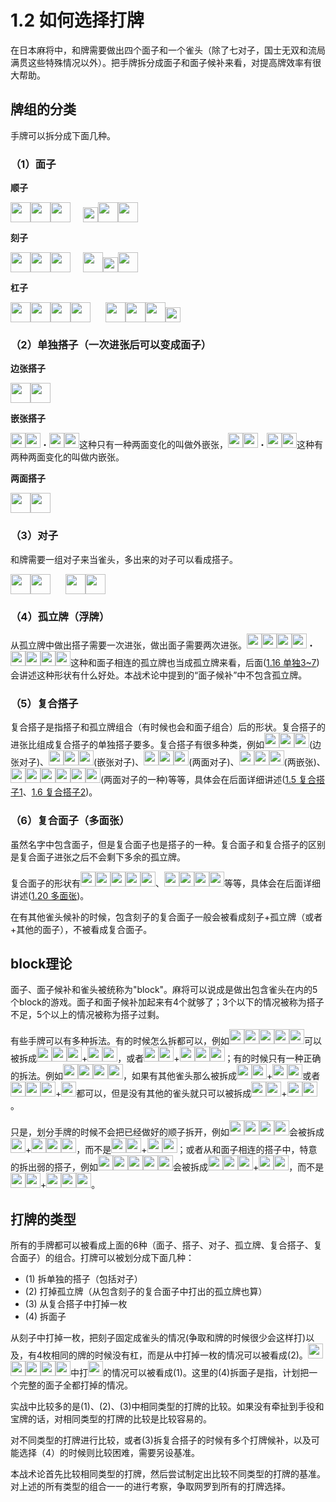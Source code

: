 
# 1.2 如何选择打牌

在日本麻将中，和牌需要做出四个面子和一个雀头（除了七对子，国士无双和流局满贯这些特殊情况以外）。把手牌拆分成面子和面子候补来看，对提高牌效率有很大帮助。

## 牌组的分类

手牌可以拆分成下面几种。

### （1）面子

**顺子**

<img src='https://raw.githubusercontent.com/matsumatsu233/mahjong-pai-converter/master/sources/mj-tactics/1m.gif' height='32px'><img src='https://raw.githubusercontent.com/matsumatsu233/mahjong-pai-converter/master/sources/mj-tactics/2m.gif' height='32px'><img src='https://raw.githubusercontent.com/matsumatsu233/mahjong-pai-converter/master/sources/mj-tactics/3m.gif' height='32px'><span style="margin-right:20px"></span><img src='https://raw.githubusercontent.com/matsumatsu233/mahjong-pai-converter/master/sources/mj-tactics/l3m.gif' height='24px'><img src='https://raw.githubusercontent.com/matsumatsu233/mahjong-pai-converter/master/sources/mj-tactics/4m.gif' height='32px'><img src='https://raw.githubusercontent.com/matsumatsu233/mahjong-pai-converter/master/sources/mj-tactics/5m.gif' height='32px'>

**刻子**

<img src='https://raw.githubusercontent.com/matsumatsu233/mahjong-pai-converter/master/sources/mj-tactics/8p.gif' height='32px'><img src='https://raw.githubusercontent.com/matsumatsu233/mahjong-pai-converter/master/sources/mj-tactics/8p.gif' height='32px'><img src='https://raw.githubusercontent.com/matsumatsu233/mahjong-pai-converter/master/sources/mj-tactics/8p.gif' height='32px'><span style="margin-right:20px"></span><img src='https://raw.githubusercontent.com/matsumatsu233/mahjong-pai-converter/master/sources/mj-tactics/5z.gif' height='32px'><img src='https://raw.githubusercontent.com/matsumatsu233/mahjong-pai-converter/master/sources/mj-tactics/r5z.gif' height='24px'><img src='https://raw.githubusercontent.com/matsumatsu233/mahjong-pai-converter/master/sources/mj-tactics/5z.gif' height='32px'>

**杠子**

<img src='https://raw.githubusercontent.com/matsumatsu233/mahjong-pai-converter/master/sources/mj-tactics/ura.gif' height='32px'><img src='https://raw.githubusercontent.com/matsumatsu233/mahjong-pai-converter/master/sources/mj-tactics/2s.gif' height='32px'><img src='https://raw.githubusercontent.com/matsumatsu233/mahjong-pai-converter/master/sources/mj-tactics/2s.gif' height='32px'><img src='https://raw.githubusercontent.com/matsumatsu233/mahjong-pai-converter/master/sources/mj-tactics/ura.gif' height='32px'><span style='margin-right:24px'></span><img src='https://raw.githubusercontent.com/matsumatsu233/mahjong-pai-converter/master/sources/mj-tactics/3z.gif' height='32px'><img src='https://raw.githubusercontent.com/matsumatsu233/mahjong-pai-converter/master/sources/mj-tactics/3z.gif' height='32px'><img src='https://raw.githubusercontent.com/matsumatsu233/mahjong-pai-converter/master/sources/mj-tactics/3z.gif' height='32px'><img src='https://raw.githubusercontent.com/matsumatsu233/mahjong-pai-converter/master/sources/mj-tactics/l3z.gif' height='24px'>

### （2）单独搭子（一次进张后可以变成面子）
**边张搭子**

<img src='https://raw.githubusercontent.com/matsumatsu233/mahjong-pai-converter/master/sources/mj-tactics/1m.gif' height='32px'><img src='https://raw.githubusercontent.com/matsumatsu233/mahjong-pai-converter/master/sources/mj-tactics/2m.gif' height='32px'>

**嵌张搭子**

<img src='https://raw.githubusercontent.com/matsumatsu233/mahjong-pai-converter/master/sources/mj-tactics/1p.gif' height='24px'><img src='https://raw.githubusercontent.com/matsumatsu233/mahjong-pai-converter/master/sources/mj-tactics/3p.gif' height='24px'>・<img src='https://raw.githubusercontent.com/matsumatsu233/mahjong-pai-converter/master/sources/mj-tactics/2p.gif' height='24px'><img src='https://raw.githubusercontent.com/matsumatsu233/mahjong-pai-converter/master/sources/mj-tactics/4p.gif' height='24px'>这种只有一种两面变化的叫做外嵌张，<img src='https://raw.githubusercontent.com/matsumatsu233/mahjong-pai-converter/master/sources/mj-tactics/3p.gif' height='24px'><img src='https://raw.githubusercontent.com/matsumatsu233/mahjong-pai-converter/master/sources/mj-tactics/5p.gif' height='24px'>・<img src='https://raw.githubusercontent.com/matsumatsu233/mahjong-pai-converter/master/sources/mj-tactics/4p.gif' height='24px'><img src='https://raw.githubusercontent.com/matsumatsu233/mahjong-pai-converter/master/sources/mj-tactics/6p.gif' height='24px'>这种有两种两面变化的叫做内嵌张。

**两面搭子**

<img src='https://raw.githubusercontent.com/matsumatsu233/mahjong-pai-converter/master/sources/mj-tactics/2s.gif' height='32px'><img src='https://raw.githubusercontent.com/matsumatsu233/mahjong-pai-converter/master/sources/mj-tactics/3s.gif' height='32px'>

### （3）对子
和牌需要一组对子来当雀头，多出来的对子可以看成搭子。

<img src='https://raw.githubusercontent.com/matsumatsu233/mahjong-pai-converter/master/sources/mj-tactics/4m.gif' height='32px'><img src='https://raw.githubusercontent.com/matsumatsu233/mahjong-pai-converter/master/sources/mj-tactics/4m.gif' height='32px'><span style='margin-right:24px'></span><img src='https://raw.githubusercontent.com/matsumatsu233/mahjong-pai-converter/master/sources/mj-tactics/1z.gif' height='32px'><img src='https://raw.githubusercontent.com/matsumatsu233/mahjong-pai-converter/master/sources/mj-tactics/1z.gif' height='32px'>

### （4）孤立牌（浮牌）
从孤立牌中做出搭子需要一次进张，做出面子需要两次进张。<img src='https://raw.githubusercontent.com/matsumatsu233/mahjong-pai-converter/master/sources/mj-tactics/2m.gif' height='24px'><img src='https://raw.githubusercontent.com/matsumatsu233/mahjong-pai-converter/master/sources/mj-tactics/3m.gif' height='24px'><img src='https://raw.githubusercontent.com/matsumatsu233/mahjong-pai-converter/master/sources/mj-tactics/4m.gif' height='24px'><img src='https://raw.githubusercontent.com/matsumatsu233/mahjong-pai-converter/master/sources/mj-tactics/5m.gif' height='24px'>・<img src='https://raw.githubusercontent.com/matsumatsu233/mahjong-pai-converter/master/sources/mj-tactics/3m.gif' height='24px'><img src='https://raw.githubusercontent.com/matsumatsu233/mahjong-pai-converter/master/sources/mj-tactics/4m.gif' height='24px'><img src='https://raw.githubusercontent.com/matsumatsu233/mahjong-pai-converter/master/sources/mj-tactics/5m.gif' height='24px'><img src='https://raw.githubusercontent.com/matsumatsu233/mahjong-pai-converter/master/sources/mj-tactics/6m.gif' height='24px'>这种和面子相连的孤立牌也当成孤立牌来看，后面([1.16 单独3~7](/1.16%20单独3~7.html))会讲述这种形状有什么好处。本战术论中提到的“面子候补”中不包含孤立牌。

### （5）复合搭子
复合搭子是指搭子和孤立牌组合（有时候也会和面子组合）后的形状。复合搭子的进张比组成复合搭子的单独搭子要多。复合搭子有很多种类，例如<img src='https://raw.githubusercontent.com/matsumatsu233/mahjong-pai-converter/master/sources/mj-tactics/1m.gif' height='24px'><img src='https://raw.githubusercontent.com/matsumatsu233/mahjong-pai-converter/master/sources/mj-tactics/1m.gif' height='24px'><img src='https://raw.githubusercontent.com/matsumatsu233/mahjong-pai-converter/master/sources/mj-tactics/2m.gif' height='24px'>(边张对子)、<img src='https://raw.githubusercontent.com/matsumatsu233/mahjong-pai-converter/master/sources/mj-tactics/1m.gif' height='24px'><img src='https://raw.githubusercontent.com/matsumatsu233/mahjong-pai-converter/master/sources/mj-tactics/3m.gif' height='24px'><img src='https://raw.githubusercontent.com/matsumatsu233/mahjong-pai-converter/master/sources/mj-tactics/3m.gif' height='24px'>(嵌张对子)、<img src='https://raw.githubusercontent.com/matsumatsu233/mahjong-pai-converter/master/sources/mj-tactics/3m.gif' height='24px'><img src='https://raw.githubusercontent.com/matsumatsu233/mahjong-pai-converter/master/sources/mj-tactics/3m.gif' height='24px'><img src='https://raw.githubusercontent.com/matsumatsu233/mahjong-pai-converter/master/sources/mj-tactics/4m.gif' height='24px'>(两面对子)、<img src='https://raw.githubusercontent.com/matsumatsu233/mahjong-pai-converter/master/sources/mj-tactics/3m.gif' height='24px'><img src='https://raw.githubusercontent.com/matsumatsu233/mahjong-pai-converter/master/sources/mj-tactics/5m.gif' height='24px'><img src='https://raw.githubusercontent.com/matsumatsu233/mahjong-pai-converter/master/sources/mj-tactics/7m.gif' height='24px'>(两嵌张)、<img src='https://raw.githubusercontent.com/matsumatsu233/mahjong-pai-converter/master/sources/mj-tactics/3m.gif' height='24px'><img src='https://raw.githubusercontent.com/matsumatsu233/mahjong-pai-converter/master/sources/mj-tactics/3m.gif' height='24px'><img src='https://raw.githubusercontent.com/matsumatsu233/mahjong-pai-converter/master/sources/mj-tactics/3m.gif' height='24px'><img src='https://raw.githubusercontent.com/matsumatsu233/mahjong-pai-converter/master/sources/mj-tactics/4m.gif' height='24px'><img src='https://raw.githubusercontent.com/matsumatsu233/mahjong-pai-converter/master/sources/mj-tactics/4m.gif' height='24px'><img src='https://raw.githubusercontent.com/matsumatsu233/mahjong-pai-converter/master/sources/mj-tactics/5m.gif' height='24px'>(两面对子的一种)等等，具体会在后面详细讲述([1.5 复合搭子1](/1.05%20复合搭子1.html)、[1.6 复合搭子2](/1.06%20复合搭子2.html))。

### （6）复合面子（多面张）
虽然名字中包含面子，但是复合面子也是搭子的一种。复合面子和复合搭子的区别是复合面子进张之后不会剩下多余的孤立牌。

复合面子的形状有<img src='https://raw.githubusercontent.com/matsumatsu233/mahjong-pai-converter/master/sources/mj-tactics/3p.gif' height='24px'><img src='https://raw.githubusercontent.com/matsumatsu233/mahjong-pai-converter/master/sources/mj-tactics/4p.gif' height='24px'><img src='https://raw.githubusercontent.com/matsumatsu233/mahjong-pai-converter/master/sources/mj-tactics/5p.gif' height='24px'><img src='https://raw.githubusercontent.com/matsumatsu233/mahjong-pai-converter/master/sources/mj-tactics/6p.gif' height='24px'><img src='https://raw.githubusercontent.com/matsumatsu233/mahjong-pai-converter/master/sources/mj-tactics/7p.gif' height='24px'>、<img src='https://raw.githubusercontent.com/matsumatsu233/mahjong-pai-converter/master/sources/mj-tactics/3p.gif' height='24px'><img src='https://raw.githubusercontent.com/matsumatsu233/mahjong-pai-converter/master/sources/mj-tactics/3p.gif' height='24px'><img src='https://raw.githubusercontent.com/matsumatsu233/mahjong-pai-converter/master/sources/mj-tactics/3p.gif' height='24px'><img src='https://raw.githubusercontent.com/matsumatsu233/mahjong-pai-converter/master/sources/mj-tactics/4p.gif' height='24px'>等等，具体会在后面详细讲述([1.20 多面张](/1.20%20多面张.html))。

在有其他雀头候补的时候，包含刻子的复合面子一般会被看成刻子+孤立牌（或者+其他的面子），不被看成复合面子。

## block理论
面子、面子候补和雀头被统称为"block"。麻将可以说成是做出包含雀头在内的5个block的游戏。面子和面子候补加起来有4个就够了；3个以下的情况被称为搭子不足，5个以上的情况被称为搭子过剩。

有些手牌可以有多种拆法。有的时候怎么拆都可以，例如<img src='https://raw.githubusercontent.com/matsumatsu233/mahjong-pai-converter/master/sources/mj-tactics/1m.gif' height='24px'><img src='https://raw.githubusercontent.com/matsumatsu233/mahjong-pai-converter/master/sources/mj-tactics/3m.gif' height='24px'><img src='https://raw.githubusercontent.com/matsumatsu233/mahjong-pai-converter/master/sources/mj-tactics/5m.gif' height='24px'><img src='https://raw.githubusercontent.com/matsumatsu233/mahjong-pai-converter/master/sources/mj-tactics/7m.gif' height='24px'><img src='https://raw.githubusercontent.com/matsumatsu233/mahjong-pai-converter/master/sources/mj-tactics/9m.gif' height='24px'>可以被拆成<img src='https://raw.githubusercontent.com/matsumatsu233/mahjong-pai-converter/master/sources/mj-tactics/1m.gif' height='24px'><img src='https://raw.githubusercontent.com/matsumatsu233/mahjong-pai-converter/master/sources/mj-tactics/3m.gif' height='24px'><img src='https://raw.githubusercontent.com/matsumatsu233/mahjong-pai-converter/master/sources/mj-tactics/5m.gif' height='24px'>+<img src='https://raw.githubusercontent.com/matsumatsu233/mahjong-pai-converter/master/sources/mj-tactics/7m.gif' height='24px'><img src='https://raw.githubusercontent.com/matsumatsu233/mahjong-pai-converter/master/sources/mj-tactics/9m.gif' height='24px'>，或者<img src='https://raw.githubusercontent.com/matsumatsu233/mahjong-pai-converter/master/sources/mj-tactics/1m.gif' height='24px'><img src='https://raw.githubusercontent.com/matsumatsu233/mahjong-pai-converter/master/sources/mj-tactics/3m.gif' height='24px'>+<img src='https://raw.githubusercontent.com/matsumatsu233/mahjong-pai-converter/master/sources/mj-tactics/5m.gif' height='24px'><img src='https://raw.githubusercontent.com/matsumatsu233/mahjong-pai-converter/master/sources/mj-tactics/7m.gif' height='24px'><img src='https://raw.githubusercontent.com/matsumatsu233/mahjong-pai-converter/master/sources/mj-tactics/9m.gif' height='24px'>；有的时候只有一种正确的拆法。例如<img src='https://raw.githubusercontent.com/matsumatsu233/mahjong-pai-converter/master/sources/mj-tactics/3p.gif' height='24px'><img src='https://raw.githubusercontent.com/matsumatsu233/mahjong-pai-converter/master/sources/mj-tactics/3p.gif' height='24px'><img src='https://raw.githubusercontent.com/matsumatsu233/mahjong-pai-converter/master/sources/mj-tactics/5p.gif' height='24px'><img src='https://raw.githubusercontent.com/matsumatsu233/mahjong-pai-converter/master/sources/mj-tactics/7p.gif' height='24px'>，如果有其他雀头那么被拆成<img src='https://raw.githubusercontent.com/matsumatsu233/mahjong-pai-converter/master/sources/mj-tactics/3p.gif' height='24px'><img src='https://raw.githubusercontent.com/matsumatsu233/mahjong-pai-converter/master/sources/mj-tactics/3p.gif' height='24px'>+<img src='https://raw.githubusercontent.com/matsumatsu233/mahjong-pai-converter/master/sources/mj-tactics/5p.gif' height='24px'><img src='https://raw.githubusercontent.com/matsumatsu233/mahjong-pai-converter/master/sources/mj-tactics/7p.gif' height='24px'>或者<img src='https://raw.githubusercontent.com/matsumatsu233/mahjong-pai-converter/master/sources/mj-tactics/3p.gif' height='24px'><img src='https://raw.githubusercontent.com/matsumatsu233/mahjong-pai-converter/master/sources/mj-tactics/3p.gif' height='24px'><img src='https://raw.githubusercontent.com/matsumatsu233/mahjong-pai-converter/master/sources/mj-tactics/5p.gif' height='24px'>+<img src='https://raw.githubusercontent.com/matsumatsu233/mahjong-pai-converter/master/sources/mj-tactics/7p.gif' height='24px'>都可以，但是没有其他的雀头就只可以被拆成<img src='https://raw.githubusercontent.com/matsumatsu233/mahjong-pai-converter/master/sources/mj-tactics/3p.gif' height='24px'><img src='https://raw.githubusercontent.com/matsumatsu233/mahjong-pai-converter/master/sources/mj-tactics/3p.gif' height='24px'>+<img src='https://raw.githubusercontent.com/matsumatsu233/mahjong-pai-converter/master/sources/mj-tactics/5p.gif' height='24px'><img src='https://raw.githubusercontent.com/matsumatsu233/mahjong-pai-converter/master/sources/mj-tactics/7p.gif' height='24px'>。

只是，划分手牌的时候不会把已经做好的顺子拆开，例如<img src='https://raw.githubusercontent.com/matsumatsu233/mahjong-pai-converter/master/sources/mj-tactics/2s.gif' height='24px'><img src='https://raw.githubusercontent.com/matsumatsu233/mahjong-pai-converter/master/sources/mj-tactics/4s.gif' height='24px'><img src='https://raw.githubusercontent.com/matsumatsu233/mahjong-pai-converter/master/sources/mj-tactics/5s.gif' height='24px'><img src='https://raw.githubusercontent.com/matsumatsu233/mahjong-pai-converter/master/sources/mj-tactics/6s.gif' height='24px'>会被拆成<img src='https://raw.githubusercontent.com/matsumatsu233/mahjong-pai-converter/master/sources/mj-tactics/2s.gif' height='24px'>+<img src='https://raw.githubusercontent.com/matsumatsu233/mahjong-pai-converter/master/sources/mj-tactics/4s.gif' height='24px'><img src='https://raw.githubusercontent.com/matsumatsu233/mahjong-pai-converter/master/sources/mj-tactics/5s.gif' height='24px'><img src='https://raw.githubusercontent.com/matsumatsu233/mahjong-pai-converter/master/sources/mj-tactics/6s.gif' height='24px'>，而不是<img src='https://raw.githubusercontent.com/matsumatsu233/mahjong-pai-converter/master/sources/mj-tactics/2s.gif' height='24px'><img src='https://raw.githubusercontent.com/matsumatsu233/mahjong-pai-converter/master/sources/mj-tactics/4s.gif' height='24px'>+<img src='https://raw.githubusercontent.com/matsumatsu233/mahjong-pai-converter/master/sources/mj-tactics/5s.gif' height='24px'><img src='https://raw.githubusercontent.com/matsumatsu233/mahjong-pai-converter/master/sources/mj-tactics/6s.gif' height='24px'>；或者从和面子相连的搭子中，特意的拆出弱的搭子，例如<img src='https://raw.githubusercontent.com/matsumatsu233/mahjong-pai-converter/master/sources/mj-tactics/1s.gif' height='24px'><img src='https://raw.githubusercontent.com/matsumatsu233/mahjong-pai-converter/master/sources/mj-tactics/2s.gif' height='24px'><img src='https://raw.githubusercontent.com/matsumatsu233/mahjong-pai-converter/master/sources/mj-tactics/3s.gif' height='24px'><img src='https://raw.githubusercontent.com/matsumatsu233/mahjong-pai-converter/master/sources/mj-tactics/4s.gif' height='24px'><img src='https://raw.githubusercontent.com/matsumatsu233/mahjong-pai-converter/master/sources/mj-tactics/5s.gif' height='24px'>会被拆成<img src='https://raw.githubusercontent.com/matsumatsu233/mahjong-pai-converter/master/sources/mj-tactics/1s.gif' height='24px'><img src='https://raw.githubusercontent.com/matsumatsu233/mahjong-pai-converter/master/sources/mj-tactics/2s.gif' height='24px'><img src='https://raw.githubusercontent.com/matsumatsu233/mahjong-pai-converter/master/sources/mj-tactics/3s.gif' height='24px'>+<img src='https://raw.githubusercontent.com/matsumatsu233/mahjong-pai-converter/master/sources/mj-tactics/4s.gif' height='24px'><img src='https://raw.githubusercontent.com/matsumatsu233/mahjong-pai-converter/master/sources/mj-tactics/5s.gif' height='24px'>，而不是<img src='https://raw.githubusercontent.com/matsumatsu233/mahjong-pai-converter/master/sources/mj-tactics/1s.gif' height='24px'><img src='https://raw.githubusercontent.com/matsumatsu233/mahjong-pai-converter/master/sources/mj-tactics/2s.gif' height='24px'>+<img src='https://raw.githubusercontent.com/matsumatsu233/mahjong-pai-converter/master/sources/mj-tactics/3s.gif' height='24px'><img src='https://raw.githubusercontent.com/matsumatsu233/mahjong-pai-converter/master/sources/mj-tactics/4s.gif' height='24px'><img src='https://raw.githubusercontent.com/matsumatsu233/mahjong-pai-converter/master/sources/mj-tactics/5s.gif' height='24px'>。

## 打牌的类型

所有的手牌都可以被看成上面的6种（面子、搭子、对子、孤立牌、复合搭子、复合面子）的组合。打牌可以被划分成下面几种：

* (1) 拆单独的搭子（包括对子）
* (2) 打掉孤立牌（从包含刻子的复合面子中打出的孤立牌也算）
* (3) 从复合搭子中打掉一枚
* (4) 拆面子

从刻子中打掉一枚，把刻子固定成雀头的情况(争取和牌的时候很少会这样打)以及，有4枚相同的牌的时候没有杠，而是从中打掉一枚的情况可以被看成(2)。<img src='https://raw.githubusercontent.com/matsumatsu233/mahjong-pai-converter/master/sources/mj-tactics/6m.gif' height='24px'><img src='https://raw.githubusercontent.com/matsumatsu233/mahjong-pai-converter/master/sources/mj-tactics/6m.gif' height='24px'><img src='https://raw.githubusercontent.com/matsumatsu233/mahjong-pai-converter/master/sources/mj-tactics/7m.gif' height='24px'><img src='https://raw.githubusercontent.com/matsumatsu233/mahjong-pai-converter/master/sources/mj-tactics/8m.gif' height='24px'><img src='https://raw.githubusercontent.com/matsumatsu233/mahjong-pai-converter/master/sources/mj-tactics/9m.gif' height='24px'>中打<img src='https://raw.githubusercontent.com/matsumatsu233/mahjong-pai-converter/master/sources/mj-tactics/9m.gif' height='24px'>的情况可以被看成(1)。这里的(4)拆面子是指，计划把一个完整的面子全都打掉的情况。

实战中比较多的是(1)、(2)、(3)中相同类型的打牌的比较。如果没有牵扯到手役和宝牌的话，对相同类型的打牌的比较是比较容易的。

对不同类型的打牌进行比较，或者(3)拆复合搭子的时候有多个打牌候补，以及可能选择（4）的时候则比较困难，需要另设基准。

本战术论首先比较相同类型的打牌，然后尝试制定出比较不同类型的打牌的基准。对上述的所有类型的组合一一的进行考察，争取网罗到所有的打牌选择。